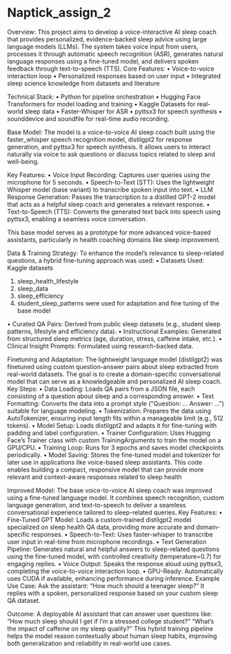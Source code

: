 # Naptick_assign_2
Overview:
This project aims to develop a voice-interactive AI sleep coach that provides personalized, evidence-backed sleep advice using large language models (LLMs). The system takes voice input from users, processes it through automatic speech recognition (ASR), generates natural language responses using a fine-tuned model, and delivers spoken feedback through text-to-speech (TTS).
Core Features:
•	Voice-to-voice interaction loop
•	Personalized responses based on user input
•	Integrated sleep science knowledge from datasets and literature

Technical Stack:
•	Python for pipeline orchestration
•	Hugging Face Transformers for model loading and training
•	Kaggle Datasets for real-world sleep data
•	Faster-Whisper for ASR
•	pyttsx3 for speech synthesis
•	sounddevice and soundfile for real-time audio recording.

Base Model:
The model is a voice-to-voice AI sleep coach built using the faster_whisper speech recognition model, distilgpt2 for response generation, and pyttsx3 for speech synthesis. It allows users to interact naturally via voice to ask questions or discuss topics related to sleep and well-being.

Key Features:
•	Voice Input Recording: Captures user queries using the microphone for 5 seconds.
•	Speech-to-Text (STT): Uses the lightweight Whisper model (base variant) to transcribe spoken input into text.
•	LLM Response Generation: Passes the transcription to a distilled GPT-2 model that acts as a helpful sleep coach and generates a relevant response.
•	Text-to-Speech (TTS): Converts the generated text back into speech using pyttsx3, enabling a seamless voice conversation.

This base model serves as a prototype for more advanced voice-based assistants, particularly in health coaching domains like sleep improvement.

Data & Training Strategy:
To enhance the model’s relevance to sleep-related questions, a hybrid fine-tuning approach was used:
•	Datasets Used: Kaggle datasets 
  1.	sleep_health_lifestyle
  2.	sleep_data
  3.	sleep_efficiency
  4.	student_sleep_patterns
were used for adaptation and fine tuning of the base model 


•	Curated QA Pairs: Derived from public sleep datasets (e.g., student sleep patterns, lifestyle and efficiency data).
•	Instructional Examples: Generated from structured sleep metrics (age, duration, stress, caffeine intake, etc.).
•	Clinical Insight Prompts: Formulated using research-backed data.

Finetuning and Adaptation:
The lightweight language model (distilgpt2) was finetuned using custom question-answer pairs about sleep extracted from real-world datasets. The goal is to create a domain-specific conversational model that can serve as a knowledgeable and personalized AI sleep coach.
 Key Steps:
•	Data Loading: Loads QA pairs from a JSON file, each consisting of a question about sleep and a corresponding answer.
•	Text Formatting: Converts the data into a prompt style ("Question: ... Answer: ...") suitable for language modeling.
•	Tokenization: Prepares the data using AutoTokenizer, ensuring input length fits within a manageable limit (e.g., 512 tokens).
•	Model Setup: Loads distilgpt2 and adapts it for fine-tuning with padding and label configuration.
•	Trainer Configuration: Uses Hugging Face’s Trainer class with custom TrainingArguments to train the model on a GPU/CPU.
•	Training Loop: Runs for 3 epochs and saves model checkpoints periodically.
•	Model Saving: Stores the fine-tuned model and tokenizer for later use in applications like voice-based sleep assistants.
This code enables building a compact, responsive model that can provide more relevant and context-aware responses related to sleep health

Improved Model:
The base voice-to-voice AI sleep coach was improved using a fine-tuned language model. It combines speech recognition, custom language generation, and text-to-speech to deliver a seamless conversational experience tailored to sleep-related queries.
 Key Features:
•	Fine-Tuned GPT Model: Loads a custom-trained distilgpt2 model specialized on sleep health QA data, providing more accurate and domain-specific responses.
•	Speech-to-Text: Uses faster-whisper to transcribe user input in real-time from microphone recordings.
•	Text Generation Pipeline: Generates natural and helpful answers to sleep-related questions using the fine-tuned model, with controlled creativity (temperature=0.7) for engaging replies.
•	Voice Output: Speaks the response aloud using pyttsx3, completing the voice-to-voice interaction loop.
•	GPU-Ready: Automatically uses CUDA if available, enhancing performance during inference.
 Example Use Case:
Ask the assistant: “How much should a teenager sleep?”
It replies with a spoken, personalized response based on your custom sleep QA dataset.

Outcome:
A deployable AI assistant that can answer user questions like:
“How much sleep should I get if I’m a stressed college student?”
“What’s the impact of caffeine on my sleep quality?”
This hybrid training pipeline helps the model reason contextually about human sleep habits, improving both generalization and reliability in real-world use cases.
